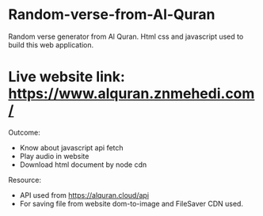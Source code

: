 # Random-verse-from-Al-Quran

Random verse generator from Al Quran.
Html css and javascript used to build 
this web application.

# Live website link: https://www.alquran.znmehedi.com/

Outcome:
* Know about javascript api fetch
* Play audio in website
* Download html document by node cdn

Resource:
* API used from https://alquran.cloud/api
* For saving file from website dom-to-image and FileSaver CDN used.
